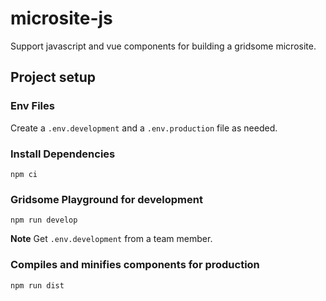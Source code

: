 # microsite-js

Support javascript and vue components for building a gridsome microsite.


## Project setup

### Env Files
Create a `.env.development` and a `.env.production` file as needed.

### Install Dependencies

```
npm ci
```

### Gridsome Playground for development
```
npm run develop
```

**Note** Get `.env.development` from a team member.

### Compiles and minifies components for production
```
npm run dist
```


